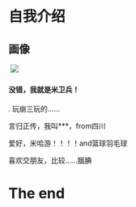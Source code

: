 # 自我介绍

##    



##        画像

​                                          ![](C:\Users\35631\Desktop\截屏\1690628273874c3f4e5a1a5dc6b0dd00d4ec7dbf5888a82959988d2d4f3128472acb8bddff89e.0.png)

####                 没错，我就是米卫兵！

<img src="C:\Users\35631\Desktop\截屏\19414e3f40418ba0bed6a5bfd00fb4f8.jpg" style="zoom:21%;" />        玩崩三玩的……



言归正传，我叫***，from四川

爱好，米哈游！！！！and篮球羽毛球

喜欢交朋友，比较……腼腆

#                                       The   end





